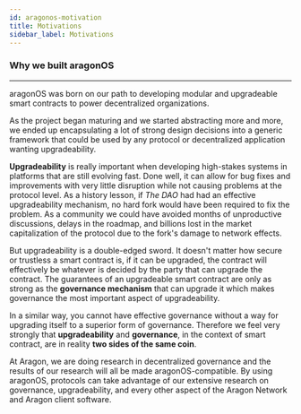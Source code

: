 ```yaml
---
id: aragonos-motivation
title: Motivations
sidebar_label: Motivations
---
```


### Why we built aragonOS
---

aragonOS was born on our path to developing modular and upgradeable smart contracts to power decentralized organizations.

As the project began maturing and we started abstracting more and more, we ended up encapsulating a lot of strong design decisions into a generic framework that could be used by any protocol or decentralized application wanting upgradeability.

**Upgradeability** is really important when developing high-stakes systems in platforms that are still evolving fast. Done well, it can allow for bug fixes and improvements with very little disruption while not causing problems at the protocol level. As a history lesson, if *The DAO* had had an effective upgradeability mechanism, no hard fork would have been required to fix the problem. As a community we could have avoided months of unproductive discussions, delays in the roadmap, and billions lost in the market capitalization of the protocol due to the fork's damage to network effects.

But upgradeability is a double-edged sword. It doesn't matter how secure or trustless a smart contract is, if it can be upgraded, the contract will effectively be whatever is decided by the party that can upgrade the contract. The guarantees of an upgradeable smart contract are only as strong as the **governance mechanism** that can upgrade it which makes governance the most important aspect of upgradeability.

In a similar way, you cannot have effective governance without a way for upgrading itself to a superior form of governance. Therefore we feel very strongly that **upgradeability** and **governance**, in the context of smart contract, are in reality **two sides of the same coin**.

At Aragon, we are doing research in decentralized governance and the results of our research will all be made aragonOS-compatible. By using aragonOS, protocols can take advantage of our extensive research on governance, upgradeability, and every other aspect of the Aragon Network and Aragon client software.
